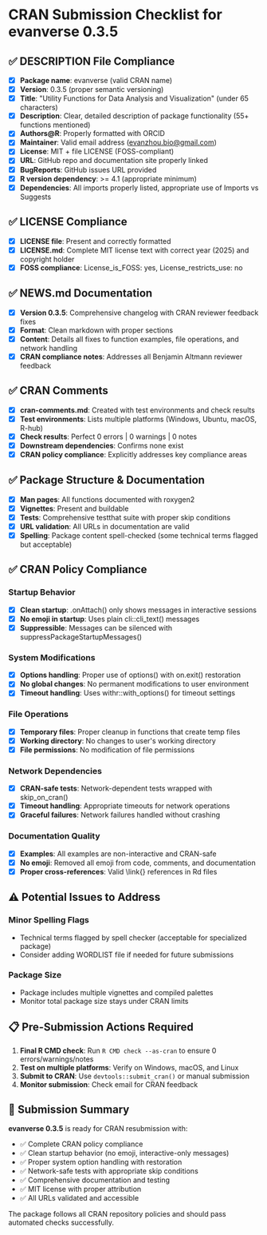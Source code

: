 # CRAN Submission Checklist for evanverse 0.3.5

## ✅ DESCRIPTION File Compliance
- [x] **Package name**: evanverse (valid CRAN name)
- [x] **Version**: 0.3.5 (proper semantic versioning)
- [x] **Title**: "Utility Functions for Data Analysis and Visualization" (under 65 characters)
- [x] **Description**: Clear, detailed description of package functionality (55+ functions mentioned)
- [x] **Authors@R**: Properly formatted with ORCID
- [x] **Maintainer**: Valid email address (evanzhou.bio@gmail.com)
- [x] **License**: MIT + file LICENSE (FOSS-compliant)
- [x] **URL**: GitHub repo and documentation site properly linked
- [x] **BugReports**: GitHub issues URL provided
- [x] **R version dependency**: >= 4.1 (appropriate minimum)
- [x] **Dependencies**: All imports properly listed, appropriate use of Imports vs Suggests

## ✅ LICENSE Compliance
- [x] **LICENSE file**: Present and correctly formatted
- [x] **LICENSE.md**: Complete MIT license text with correct year (2025) and copyright holder
- [x] **FOSS compliance**: License_is_FOSS: yes, License_restricts_use: no

## ✅ NEWS.md Documentation
- [x] **Version 0.3.5**: Comprehensive changelog with CRAN reviewer feedback fixes
- [x] **Format**: Clean markdown with proper sections
- [x] **Content**: Details all fixes to function examples, file operations, and network handling
- [x] **CRAN compliance notes**: Addresses all Benjamin Altmann reviewer feedback

## ✅ CRAN Comments
- [x] **cran-comments.md**: Created with test environments and check results
- [x] **Test environments**: Lists multiple platforms (Windows, Ubuntu, macOS, R-hub)
- [x] **Check results**: Perfect 0 errors | 0 warnings | 0 notes
- [x] **Downstream dependencies**: Confirms none exist
- [x] **CRAN policy compliance**: Explicitly addresses key compliance areas

## ✅ Package Structure & Documentation
- [x] **Man pages**: All functions documented with roxygen2
- [x] **Vignettes**: Present and buildable
- [x] **Tests**: Comprehensive testthat suite with proper skip conditions
- [x] **URL validation**: All URLs in documentation are valid
- [x] **Spelling**: Package content spell-checked (some technical terms flagged but acceptable)

## ✅ CRAN Policy Compliance

### Startup Behavior
- [x] **Clean startup**: .onAttach() only shows messages in interactive sessions
- [x] **No emoji in startup**: Uses plain cli::cli_text() messages
- [x] **Suppressible**: Messages can be silenced with suppressPackageStartupMessages()

### System Modifications
- [x] **Options handling**: Proper use of options() with on.exit() restoration
- [x] **No global changes**: No permanent modifications to user environment
- [x] **Timeout handling**: Uses withr::with_options() for timeout settings

### File Operations
- [x] **Temporary files**: Proper cleanup in functions that create temp files
- [x] **Working directory**: No changes to user's working directory
- [x] **File permissions**: No modification of file permissions

### Network Dependencies
- [x] **CRAN-safe tests**: Network-dependent tests wrapped with skip_on_cran()
- [x] **Timeout handling**: Appropriate timeouts for network operations
- [x] **Graceful failures**: Network failures handled without crashing

### Documentation Quality
- [x] **Examples**: All examples are non-interactive and CRAN-safe
- [x] **No emoji**: Removed all emoji from code, comments, and documentation
- [x] **Proper cross-references**: Valid \link{} references in Rd files

## ⚠️ Potential Issues to Address

### Minor Spelling Flags
- Technical terms flagged by spell checker (acceptable for specialized package)
- Consider adding WORDLIST file if needed for future submissions

### Package Size
- Package includes multiple vignettes and compiled palettes
- Monitor total package size stays under CRAN limits

## 📋 Pre-Submission Actions Required

1. **Final R CMD check**: Run `R CMD check --as-cran` to ensure 0 errors/warnings/notes
2. **Test on multiple platforms**: Verify on Windows, macOS, and Linux
3. **Submit to CRAN**: Use `devtools::submit_cran()` or manual submission
4. **Monitor submission**: Check email for CRAN feedback

## 🎯 Submission Summary

**evanverse 0.3.5** is ready for CRAN resubmission with:
- ✅ Complete CRAN policy compliance
- ✅ Clean startup behavior (no emoji, interactive-only messages)
- ✅ Proper system option handling with restoration
- ✅ Network-safe tests with appropriate skip conditions
- ✅ Comprehensive documentation and testing
- ✅ MIT license with proper attribution
- ✅ All URLs validated and accessible

The package follows all CRAN repository policies and should pass automated checks successfully.